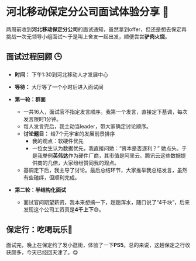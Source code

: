 # 河北移动保定分公司面试体验分享 📝

两周前收到**河北移动保定分公司**的面试通知，虽然拿到offer，但还是想去保定再挑战一次无领导小组面试～于是叫上舍友一起出发，顺便尝尝**驴肉火烧**。

## 面试过程回顾 🕒

- **时间：** 下午1:30到河北移动人才发展中心  
- **等待：** 大厅等了一个小时后进入面试间  
- **第一轮：群面**  
  - 一共16人，面试官不指定发言顺序。我第一个发言，直接定下基调，每次发言限时1分钟。 
  - 每人发言完后，我主动当leader，带大家确定讨论顺序。  
  - **讨论题目：** 给7个元宇宙的发展前景排序  
    - 我的观点：软硬件优先  
    - 一位女生认为数据优先，我直接问她：“资本是否逐利？” 她点头。于是我举例**英伟达**作为硬件厂商，其市值是阿里云、腾讯云这些数据提供商的几倍，大家纷纷赞同我的观点。  
  - 基调定下后，我主导了讨论。最后总结环节，大家推举我总结发言，虽然有些磕绊，但顺利完成。

- **第二轮：半结构化面试**  
  - 面试官问期望薪资，我本来想搞一下，趟趟浑水，随口说了“4千块”，后来发现这个公司工资真是**4千上下**😅。

## 保定行：吃喝玩乐🦄  
面试完，晚上在保定约了发小逛街，体验了一下**PS5**。总的来说，这趟保定之行收获颇多，今天已经回天津了。😋